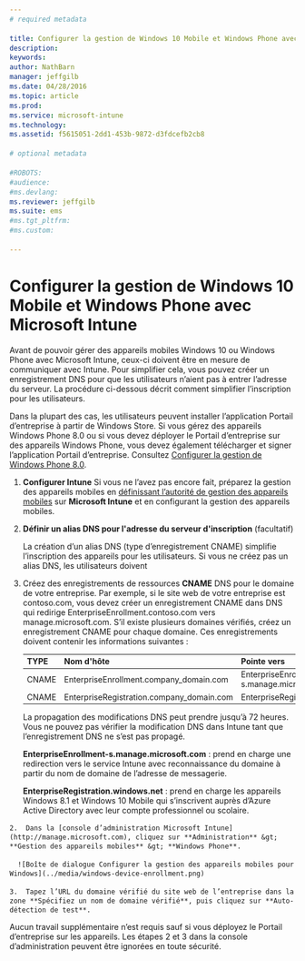 ```yaml
---
# required metadata

title: Configurer la gestion de Windows 10 Mobile et Windows Phone avec Microsoft Intune | Microsoft Intune
description:
keywords:
author: NathBarn
manager: jeffgilb
ms.date: 04/28/2016
ms.topic: article
ms.prod:
ms.service: microsoft-intune
ms.technology:
ms.assetid: f5615051-2dd1-453b-9872-d3fdcefb2cb8

# optional metadata

#ROBOTS:
#audience:
#ms.devlang:
ms.reviewer: jeffgilb
ms.suite: ems
#ms.tgt_pltfrm:
#ms.custom:

---
```



# Configurer la gestion de Windows 10 Mobile et Windows Phone avec Microsoft Intune
Avant de pouvoir gérer des appareils mobiles Windows 10 ou Windows Phone avec Microsoft Intune, ceux-ci doivent être en mesure de communiquer avec Intune. Pour simplifier cela, vous pouvez créer un enregistrement DNS pour que les utilisateurs n’aient pas à entrer l’adresse du serveur. La procédure ci-dessous décrit comment simplifier l’inscription pour les utilisateurs.  

Dans la plupart des cas, les utilisateurs peuvent installer l’application Portail d’entreprise à partir de Windows Store. Si vous gérez des appareils Windows Phone 8.0 ou si vous devez déployer le Portail d’entreprise sur des appareils Windows Phone, vous devez également télécharger et signer l’application Portail d’entreprise. Consultez [Configurer la gestion de Windows Phone 8.0](set-up-windows-phone-8.0-management-with-microsoft-intune.md).

1.  **Configurer Intune** Si vous ne l’avez pas encore fait, préparez la gestion des appareils mobiles en [définissant l’autorité de gestion des appareils mobiles](get-ready-to-enroll-devices-in-microsoft-intune.md#set-mobile-device-management-authority) sur **Microsoft Intune** et en configurant la gestion des appareils mobiles.

2.  **Définir un alias DNS pour l'adresse du serveur d'inscription** (facultatif)

    La création d’un alias DNS (type d’enregistrement CNAME) simplifie l’inscription des appareils pour les utilisateurs. Si vous ne créez pas un alias DNS, les utilisateurs doivent

  1.  Créez des enregistrements de ressources **CNAME** DNS pour le domaine de votre entreprise. Par exemple, si le site web de votre entreprise est contoso.com, vous devez créer un enregistrement CNAME dans DNS qui redirige EnterpriseEnrollment.contoso.com vers manage.microsoft.com. S’il existe plusieurs domaines vérifiés, créez un enregistrement CNAME pour chaque domaine. Ces enregistrements doivent contenir les informations suivantes :

      |TYPE|Nom d'hôte|Pointe vers|TTL|
      |--------|-------------|-------------|-------|
      |CNAME|EnterpriseEnrollment.company_domain.com|EnterpriseEnrollment-s.manage.microsoft.com |1 heure|
      |CNAME|EnterpriseRegistration.company_domain.com|EnterpriseRegistration.windows.net|1 heure|

      La propagation des modifications DNS peut prendre jusqu’à 72 heures. Vous ne pouvez pas vérifier la modification DNS dans Intune tant que l’enregistrement DNS ne s’est pas propagé.

      **EnterpriseEnrollment-s.manage.microsoft.com** : prend en charge une redirection vers le service Intune avec reconnaissance du domaine à partir du nom de domaine de l’adresse de messagerie.

      **EnterpriseRegistration.windows.net** : prend en charge les appareils Windows 8.1 et Windows 10 Mobile qui s’inscrivent auprès d’Azure Active Directory avec leur compte professionnel ou scolaire.

    2.  Dans la [console d’administration Microsoft Intune](http://manage.microsoft.com), cliquez sur **Administration** &gt; **Gestion des appareils mobiles** &gt; **Windows Phone**.

      ![Boîte de dialogue Configurer la gestion des appareils mobiles pour Windows](../media/windows-device-enrollment.png)

    3.  Tapez l’URL du domaine vérifié du site web de l’entreprise dans la zone **Spécifiez un nom de domaine vérifié**, puis cliquez sur **Auto-détection de test**.



Aucun travail supplémentaire n’est requis sauf si vous déployez le Portail d’entreprise sur les appareils.  Les étapes 2 et 3 dans la console d’administration peuvent être ignorées en toute sécurité.


<!--HONumber=Jun16_HO1-->


